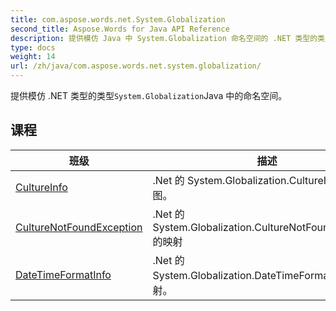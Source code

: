 ```yaml
---
title: com.aspose.words.net.System.Globalization
second_title: Aspose.Words for Java API Reference
description: 提供模仿 Java 中 System.Globalization 命名空间的 .NET 类型的类型。
type: docs
weight: 14
url: /zh/java/com.aspose.words.net.system.globalization/
---
```



提供模仿 .NET 类型的类型`System.Globalization`Java 中的命名空间。


## 课程

| 班级 | 描述 |
| --- | --- |
| [CultureInfo](../com.aspose.words.net.system.globalization/cultureinfo) | .Net 的 System.Globalization.CultureInfo 的地图。 |
| [CultureNotFoundException](../com.aspose.words.net.system.globalization/culturenotfoundexception) | .Net 的 System.Globalization.CultureNotFoundException 的映射 |
| [DateTimeFormatInfo](../com.aspose.words.net.system.globalization/datetimeformatinfo) | .Net 的 System.Globalization.DateTimeFormatInfo 的映射。 |